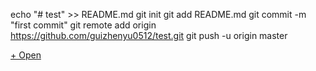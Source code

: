 echo "# test" >> README.md
git init
git add README.md
git commit -m "first commit"
git remote add origin https://github.com/guizhenyu0512/test.git
git push -u origin master


<div class="collapsible-block-folded"><a class="collapsible-block-link" href="javascript:;">+&nbsp;Open</a></div>
<div class="collapsible-block-unfolded" style="display:none">
<div class="collapsible-block-unfolded-link"><a class="collapsible-block-link" href="javascript:;">-&nbsp;close</a></div>
<div class="collapsible-block-content">
<table class="wiki-content-table">
<tr>
<th>名称</th>
<th>需求</th>
</tr>
<tr>
<td>Air Jet</td>
<td>Shape Air</td>
</tr>
<tr>
<td>Air Vision</td>
<td>Shape Air</td>
</tr>
<tr>
<td>Air Vortex</td>
<td>Magery 2 Body of Air and Windstorm</td>
</tr>
<tr>
<td>Atmosphere Dome</td>
<td>Purify Air and Weather Dome</td>
</tr>
<tr>
<td>Ball of Lightning</td>
<td>Apportation and Lightning</td>
</tr>
<tr>
<td>Body of Air</td>
<td>Prerequisite: Shape Air</td>
</tr>
<tr>
<td>Body of Lightning*</td>
<td>Magery 2 and Lightning</td>
</tr>
<tr>
<td>Body of Wind</td>
<td>Magery 3 Body of Air-16+ Windstorm-16+ and 1 spell from each of 5 different colleges besides Air</td>
</tr>
<tr>
<td>Breathe Air</td>
<td>Create Water and Destroy Air</td>
</tr>
<tr>
<td>Breathe Water</td>
<td>Create Air and Destroy Water</td>
</tr>
<tr>
<td>Clouds</td>
<td>2 Water spells and 2 Air spells</td>
</tr>
<tr>
<td>Concussion</td>
<td>Shape Air and Thunderclap</td>
</tr>
<tr>
<td>Cool</td>
<td>Cold and 4 Air spells</td>
</tr>
<tr>
<td>Control Air Elemental</td>
<td>Summon Air Elemental</td>
</tr>
<tr>
<td>Create Air</td>
<td>Prerequisite: Purify Air</td>
</tr>
<tr>
<td>Create Air Elemental</td>
<td>Magery 2 and Control Air Elemental</td>
</tr>
<tr>
<td>Destroy Air</td>
<td>Purify Air</td>
</tr>
<tr>
<td>Devitalize Air</td>
<td>Prerequisite: Destroy Air</td>
</tr>
<tr>
<td>Earth to Air</td>
<td>Create Air and Shape Earth</td>
</tr>
<tr>
<td>Embolism* : Death Spells</td>
<td>Magery 3 Body of Air and Essential Air</td>
</tr>
<tr>
<td>Essential Air</td>
<td>6 Air Spells</td>
</tr>
<tr>
<td>Explosive Lightning</td>
<td>Lightning</td>
</tr>
<tr>
<td>Lightning</td>
<td>Magery 1 and 6 other Air spells</td>
</tr>
<tr>
<td>Lightning Armor</td>
<td>6 Lightning spells including Resist Lightning</td>
</tr>
<tr>
<td>Lightning Missiles</td>
<td>Prerequisite: Lightning Weapon</td>
</tr>
<tr>
<td>Lightning Weapon</td>
<td>Magery 2 and Lightning</td>
</tr>
<tr>
<td>Lightning Whip</td>
<td>Lightning</td>
</tr>
<tr>
<td>No-Smell</td>
<td>Prerequisite: Purify Air</td>
</tr>
<tr>
<td>Odor</td>
<td>Prerequisite: No-Smell</td>
</tr>
<tr>
<td>Predict Weather</td>
<td>4 Air spells</td>
</tr>
<tr>
<td>Purify Air</td>
<td>None</td>
</tr>
<tr>
<td>Rain</td>
<td>Prerequisite: Clouds</td>
</tr>
<tr>
<td>Resist Lightning</td>
<td>Prerequisite: 6 Air Spells</td>
</tr>
<tr>
<td>Sandstorm</td>
<td>Windstorm and Create Earth</td>
</tr>
<tr>
<td>Seek Air</td>
<td>None</td>
</tr>
<tr>
<td>Shape Air</td>
<td>Prerequisite: Create Air</td>
</tr>
<tr>
<td>Shocking Touch</td>
<td>Lightning</td>
</tr>
<tr>
<td>Snow</td>
<td>Prerequisite: Clouds and Frost</td>
</tr>
<tr>
<td>Spark Cloud</td>
<td>Shape Air and Lightning</td>
</tr>
<tr>
<td>Spark Storm</td>
<td>Windstorm and Lightning</td>
</tr>
<tr>
<td>Steal Breath* : Death Spells</td>
<td>Magery 3 and any 7 Air spells including Devitalize Air</td>
</tr>
<tr>
<td>Stench</td>
<td>Prerequisite: Purify Air</td>
</tr>
<tr>
<td>Storm</td>
<td>Rain and Hail</td>
</tr>
<tr>
<td>Stroke of Lightning Styles: Dungeon Magic</td>
<td>Any three of Ball of Lightning Flaming Armor Rain of Acid Breathe Fire Flaming Missiles Rain of Fire Breathe Steam Flaming Weapon Rive Burning Touch Lightning Armor Shocking Touch Continual Sunlight Lightning Missiles Spark Cloud Explosive Fireball Lightning Stare Spark Storm Explosive Lightning Lightning Weapon Spit Acid Fire Cloud Lightning Whip Wall of Lightning and Secret Spell (Stroke of Lightning)</td>
</tr>
<tr>
<td>Summon Air Elemental</td>
<td>Magery 1 and either 8 Air spells or 4 Air spells and another Summon Ele</td>
</tr>
</table>
</div>
</div>
</div>
